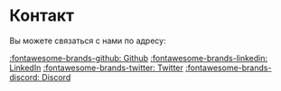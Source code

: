 # Контакт

Вы можете связаться с нами по адресу:

[:fontawesome-brands-github: Github](https://github.com/MMKante)
[:fontawesome-brands-linkedin: LinkedIn](https://linkedin.com/MMKante)
[:fontawesome-brands-twitter: Twitter](https://twitter.com/MMKante)
[:fontawesome-brands-discord: Discord](https://discord.gg/zc4ye44f)